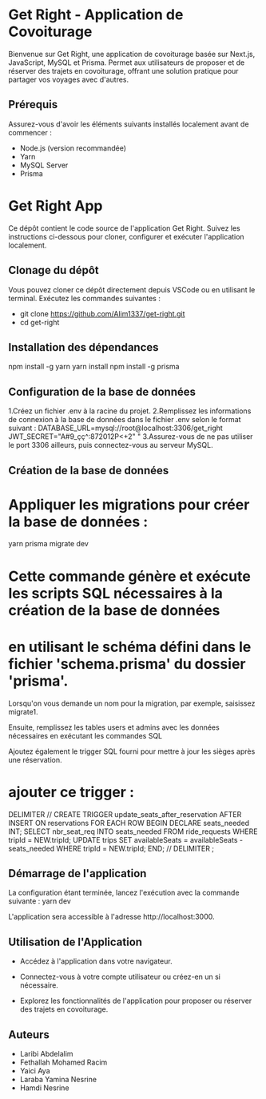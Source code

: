 # Get Right - Application de Covoiturage

Bienvenue sur Get Right, une application de covoiturage basée sur Next.js, JavaScript, MySQL et Prisma. Permet aux utilisateurs de proposer et de réserver des trajets en covoiturage, offrant une solution pratique pour partager vos voyages avec d'autres.

## Prérequis

Assurez-vous d'avoir les éléments suivants installés localement avant de commencer :
- Node.js (version recommandée)
- Yarn
- MySQL Server
- Prisma
  
# Get Right App
Ce dépôt contient le code source de l'application Get Right. Suivez les instructions ci-dessous pour cloner, configurer et exécuter l'application localement.

## Clonage du dépôt

Vous pouvez cloner ce dépôt directement depuis VSCode ou en utilisant le terminal. Exécutez les commandes suivantes :

- git clone https://github.com/Alim1337/get-right.git
- cd get-right

## Installation des dépendances
npm install -g yarn
yarn install
npm install -g prisma

## Configuration de la base de données

1.Créez un fichier .env à la racine du projet.
2.Remplissez les informations de connexion à la base de données dans le fichier .env selon le format suivant :
        DATABASE_URL=mysql://root@localhost:3306/get_right
        JWT_SECRET="A#9_çç^:872012P<+2"
        "
3.Assurez-vous de ne pas utiliser le port 3306 ailleurs, puis connectez-vous au serveur MySQL.

## Création de la base de données
# Appliquer les migrations pour créer la base de données :
yarn prisma migrate dev
# Cette commande génère et exécute les scripts SQL nécessaires à la création de la base de données
# en utilisant le schéma défini dans le fichier 'schema.prisma' du dossier 'prisma'.
Lorsqu'on vous demande un nom pour la migration, par exemple, saisissez migrate1.

Ensuite, remplissez les tables users et admins avec les données nécessaires en exécutant les commandes SQL 

Ajoutez également le trigger SQL fourni pour mettre à jour les sièges après une réservation.

# ajouter ce trigger : 
DELIMITER //
CREATE TRIGGER update_seats_after_reservation
AFTER INSERT ON reservations
FOR EACH ROW
BEGIN
    DECLARE seats_needed INT;
    SELECT nbr_seat_req INTO seats_needed FROM ride_requests WHERE tripId = NEW.tripId;
    UPDATE trips SET availableSeats = availableSeats - seats_needed WHERE tripId = NEW.tripId;
END;
//
DELIMITER ;

## Démarrage de l'application
La configuration étant terminée, lancez l'exécution avec la commande suivante :
yarn dev

L'application sera accessible à l'adresse http://localhost:3000.

## Utilisation de l'Application

- Accédez à l'application dans votre navigateur.

- Connectez-vous à votre compte utilisateur ou créez-en un si nécessaire.

- Explorez les fonctionnalités de l'application pour proposer ou réserver des trajets en covoiturage.

## Auteurs

- Laribi Abdelalim
- Fethallah Mohamed Racim
- Yaici Aya
- Laraba Yamina Nesrine
- Hamdi Nesrine

